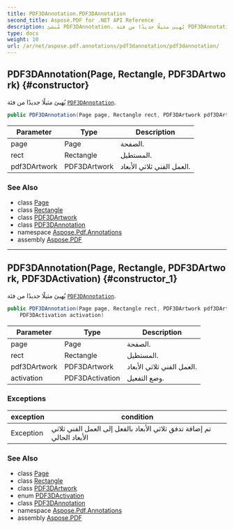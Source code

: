 ```yaml
---
title: PDF3DAnnotation.PDF3DAnnotation
second_title: Aspose.PDF for .NET API Reference
description: مُنشئ PDF3DAnnotation. يُهيئ مثيلًا جديدًا من فئة PDF3DAnnotation
type: docs
weight: 10
url: /ar/net/aspose.pdf.annotations/pdf3dannotation/pdf3dannotation/
---
```

## PDF3DAnnotation(Page, Rectangle, PDF3DArtwork) {#constructor}

يُهيئ مثيلًا جديدًا من فئة [`PDF3DAnnotation`](../).

```csharp
public PDF3DAnnotation(Page page, Rectangle rect, PDF3DArtwork pdf3DArtwork)
```

| Parameter | Type | Description |
| --- | --- | --- |
| page | Page | الصفحة. |
| rect | Rectangle | المستطيل. |
| pdf3DArtwork | PDF3DArtwork | العمل الفني ثلاثي الأبعاد. |

### See Also

* class [Page](../../../aspose.pdf/page/)
* class [Rectangle](../../../aspose.pdf/rectangle/)
* class [PDF3DArtwork](../../pdf3dartwork/)
* class [PDF3DAnnotation](../)
* namespace [Aspose.Pdf.Annotations](../../../aspose.pdf.annotations/)
* assembly [Aspose.PDF](../../../)

---

## PDF3DAnnotation(Page, Rectangle, PDF3DArtwork, PDF3DActivation) {#constructor_1}

يُهيئ مثيلًا جديدًا من فئة [`PDF3DAnnotation`](../).

```csharp
public PDF3DAnnotation(Page page, Rectangle rect, PDF3DArtwork pdf3DArtwork, 
    PDF3DActivation activation)
```

| Parameter | Type | Description |
| --- | --- | --- |
| page | Page | الصفحة. |
| rect | Rectangle | المستطيل. |
| pdf3DArtwork | PDF3DArtwork | العمل الفني ثلاثي الأبعاد. |
| activation | PDF3DActivation | وضع التفعيل. |

### Exceptions

| exception | condition |
| --- | --- |
| Exception | تم إضافة تدفق ثلاثي الأبعاد بالفعل إلى العمل الفني ثلاثي الأبعاد الحالي |

### See Also

* class [Page](../../../aspose.pdf/page/)
* class [Rectangle](../../../aspose.pdf/rectangle/)
* class [PDF3DArtwork](../../pdf3dartwork/)
* enum [PDF3DActivation](../../pdf3dactivation/)
* class [PDF3DAnnotation](../)
* namespace [Aspose.Pdf.Annotations](../../../aspose.pdf.annotations/)
* assembly [Aspose.PDF](../../../)
